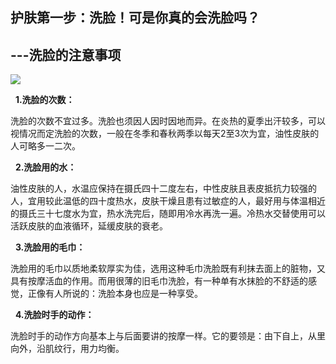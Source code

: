 ## 护肤第一步：洗脸！可是你真的会洗脸吗？

## ---洗脸的注意事项

![](file:///C:\Users\ADMINI~1\AppData\Local\Temp\msohtmlclip1\01\clip_image002.jpg)

  **1.洗脸的次数：**

洗脸的次数不宜过多。洗脸也须因人因时因地而异。在炎热的夏季出汗较多，可以视情况而定洗脸的次数，一般在冬季和春秋两季以每天2至3次为宜，油性皮肤的人可略多一二次。

  **2.洗脸用的水：**

油性皮肤的人，水温应保持在摄氏四十二度左右，中性皮肤且表皮抵抗力较强的人，宜用较此温低的四十度热水，皮肤干燥且患有过敏症的人，最好用与体温相近的摄氏三十七度水为宜，热水洗完后，随即用冷水再洗一遍。冷热水交替使用可以活跃皮肤的血液循环，延缓皮肤的衰老。

  **3.洗脸用的毛巾：**

洗脸用的毛巾以质地柔软厚实为佳，选用这种毛巾洗脸既有利抹去面上的脏物，又具有按摩活血的作用。而用很薄的旧毛巾洗脸，有一种单有水抹脸的不舒适的感觉，正像有人所说的：洗脸本身也应是一种享受。

  **4.洗脸时手的动作：**

洗脸时手的动作方向基本上与后面要讲的按摩一样。它的要领是：由下自上，从里向外，沿肌纹行，用力均衡。



